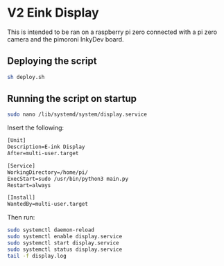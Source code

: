 # V2 Eink Display

This is intended to be ran on a raspberry pi zero connected with a pi zero camera and the pimoroni InkyDev board.

## Deploying the script

```bash
sh deploy.sh
```

## Running the script on startup

```bash
sudo nano /lib/systemd/system/display.service
```

Insert the following:

```txt
[Unit]
Description=E-ink Display
After=multi-user.target

[Service]
WorkingDirectory=/home/pi/
ExecStart=sudo /usr/bin/python3 main.py
Restart=always

[Install]
WantedBy=multi-user.target
```

Then run:

```bash
sudo systemctl daemon-reload
sudo systemctl enable display.service
sudo systemctl start display.service
sudo systemctl status display.service
tail -f display.log
```
